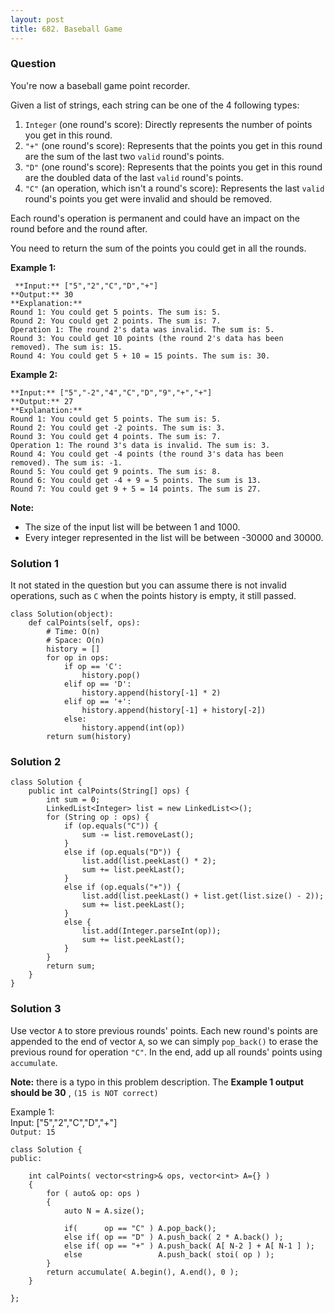 ```yaml
---
layout: post
title: 682. Baseball Game
---
```

### Question
You're now a baseball game point recorder.

Given a list of strings, each string can be one of the 4 following types:

  1. `Integer` (one round's score): Directly represents the number of points you get in this round.
  2. `"+"` (one round's score): Represents that the points you get in this round are the sum of the last two `valid` round's points.
  3. `"D"` (one round's score): Represents that the points you get in this round are the doubled data of the last `valid` round's points.
  4. `"C"` (an operation, which isn't a round's score): Represents the last `valid` round's points you get were invalid and should be removed.

Each round's operation is permanent and could have an impact on the round
before and the round after.

You need to return the sum of the points you could get in all the rounds.

 **Example 1:**  

    
    
     **Input:** ["5","2","C","D","+"]
    **Output:** 30
    **Explanation:** 
    Round 1: You could get 5 points. The sum is: 5.
    Round 2: You could get 2 points. The sum is: 7.
    Operation 1: The round 2's data was invalid. The sum is: 5.  
    Round 3: You could get 10 points (the round 2's data has been removed). The sum is: 15.
    Round 4: You could get 5 + 10 = 15 points. The sum is: 30.
    

**Example 2:**  

    
    
    **Input:** ["5","-2","4","C","D","9","+","+"]
    **Output:** 27
    **Explanation:** 
    Round 1: You could get 5 points. The sum is: 5.
    Round 2: You could get -2 points. The sum is: 3.
    Round 3: You could get 4 points. The sum is: 7.
    Operation 1: The round 3's data is invalid. The sum is: 3.  
    Round 4: You could get -4 points (the round 3's data has been removed). The sum is: -1.
    Round 5: You could get 9 points. The sum is: 8.
    Round 6: You could get -4 + 9 = 5 points. The sum is 13.
    Round 7: You could get 9 + 5 = 14 points. The sum is 27.
    

**Note:**  

* The size of the input list will be between 1 and 1000.
* Every integer represented in the list will be between -30000 and 30000.

### Solution 1
It not stated in the question but you can assume there is not invalid
operations, such as `C` when the points history is empty, it still passed.

    
    
    class Solution(object):
        def calPoints(self, ops):
            # Time: O(n)
            # Space: O(n)
            history = []
            for op in ops:
                if op == 'C':
                    history.pop()
                elif op == 'D':
                    history.append(history[-1] * 2)
                elif op == '+':
                    history.append(history[-1] + history[-2])
                else:
                    history.append(int(op))
            return sum(history)
    
    


### Solution 2
    
    
    class Solution {
        public int calPoints(String[] ops) {
            int sum = 0;
            LinkedList<Integer> list = new LinkedList<>();
            for (String op : ops) {
                if (op.equals("C")) {
                    sum -= list.removeLast();
                }
                else if (op.equals("D")) {
                    list.add(list.peekLast() * 2);
                    sum += list.peekLast();
                }
                else if (op.equals("+")) {
                    list.add(list.peekLast() + list.get(list.size() - 2));
                    sum += list.peekLast();
                }
                else {
                    list.add(Integer.parseInt(op));
                    sum += list.peekLast();
                }
            }
            return sum;
        }
    }
    


### Solution 3
Use vector `A` to store previous rounds' points. Each new round's points are
appended to the end of vector `A`, so we can simply `pop_back()` to erase the
previous round for operation `"C"`. In the end, add up all rounds' points
using `accumulate`.

 **Note:** there is a typo in this problem description. The **Example 1 output
should be 30** , `(15 is NOT correct)`

Example 1:  
Input: ["5","2","C","D","+"]  
`Output: 15`

    
    
    class Solution {
    public:
    
        int calPoints( vector<string>& ops, vector<int> A={} )
    	{
            for ( auto& op: ops )
            {
                auto N = A.size();
                
                if(      op == "C" ) A.pop_back();
                else if( op == "D" ) A.push_back( 2 * A.back() );
                else if( op == "+" ) A.push_back( A[ N-2 ] + A[ N-1 ] );
                else                 A.push_back( stoi( op ) );   
            }
            return accumulate( A.begin(), A.end(), 0 );
        }
    	
    };
    



